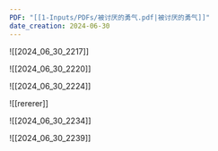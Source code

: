 ```yaml
---
PDF: "[[1-Inputs/PDFs/被讨厌的勇气.pdf|被讨厌的勇气]]"
date_creation: 2024-06-30
---
```



![[2024_06_30_2217]]

![[2024_06_30_2220]]

![[2024_06_30_2224]]

![[rererer]]

![[2024_06_30_2234]]

![[2024_06_30_2239]] 
